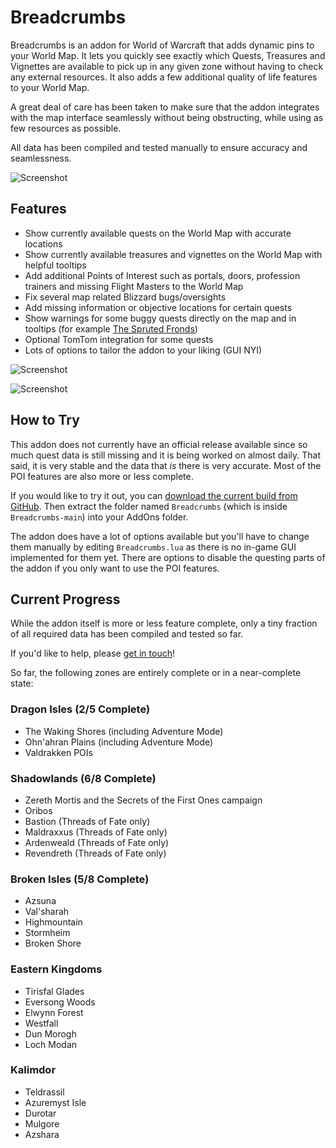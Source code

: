 # Breadcrumbs

Breadcrumbs is an addon for World of Warcraft that adds dynamic pins to your World Map. It lets you quickly see exactly which Quests, Treasures and Vignettes are available to pick up in any given zone without having to check any external resources. It also adds a few additional quality of life features to your World Map.

A great deal of care has been taken to make sure that the addon integrates with the map interface seamlessly without being obstructing, while using as few resources as possible.

All data has been compiled and tested manually to ensure accuracy and seamlessness.

![Screenshot](https://i.imgur.com/k3zVLC9.png)

## Features

- Show currently available quests on the World Map with accurate locations
- Show currently available treasures and vignettes on the World Map with helpful tooltips
- Add additional Points of Interest such as portals, doors, profession trainers and missing Flight Masters to the World Map
- Fix several map related Blizzard bugs/oversights
- Add missing information or objective locations for certain quests
- Show warnings for some buggy quests directly on the map and in tooltips (for example [The Spruted Fronds](https://www.wowhead.com/quest=2399/the-sprouted-fronds#comments))
- Optional TomTom integration for some quests
- Lots of options to tailor the addon to your liking (GUI NYI)

![Screenshot](https://i.imgur.com/N43xls7.png)

![Screenshot](https://i.imgur.com/t0071Ad.png)

## How to Try

This addon does not currently have an official release available since so much quest data is still missing and it is being worked on almost daily. That said, it is very stable and the data that *is* there is very accurate. Most of the POI features are also more or less complete.

If you would like to try it out, you can [download the current build from GitHub](https://github.com/glassleo/Breadcrumbs/archive/refs/heads/main.zip). Then extract the folder named ``Breadcrumbs`` (which is inside ``Breadcrumbs-main``) into your AddOns folder.

The addon does have a lot of options available but you'll have to change them manually by editing ``Breadcrumbs.lua`` as there is no in-game GUI implemented for them yet. There are options to disable the questing parts of the addon if you only want to use the POI features.

## Current Progress

While the addon itself is more or less feature complete, only a tiny fraction of all required data has been compiled and tested so far.

If you'd like to help, please [get in touch](mailto:hello@leo.glass)!

So far, the following zones are entirely complete or in a near-complete state:

### Dragon Isles (2/5 Complete)
- The Waking Shores (including Adventure Mode)
- Ohn'ahran Plains (including Adventure Mode)
- Valdrakken POIs

### Shadowlands (6/8 Complete)
- Zereth Mortis and the Secrets of the First Ones campaign
- Oribos
- Bastion (Threads of Fate only)
- Maldraxxus (Threads of Fate only)
- Ardenweald (Threads of Fate only)
- Revendreth (Threads of Fate only)

### Broken Isles (5/8 Complete)
- Azsuna
- Val'sharah
- Highmountain
- Stormheim
- Broken Shore

### Eastern Kingdoms
- Tirisfal Glades
- Eversong Woods
- Elwynn Forest
- Westfall
- Dun Morogh
- Loch Modan

### Kalimdor
- Teldrassil
- Azuremyst Isle
- Durotar
- Mulgore
- Azshara
